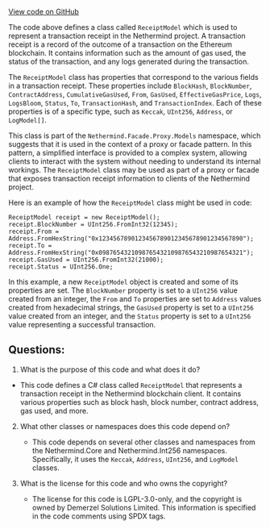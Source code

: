 [View code on GitHub](https://github.com/nethermindeth/nethermind/Nethermind.Facade/Proxy/Models/ReceiptModel.cs)

The code above defines a class called `ReceiptModel` which is used to represent a transaction receipt in the Nethermind project. A transaction receipt is a record of the outcome of a transaction on the Ethereum blockchain. It contains information such as the amount of gas used, the status of the transaction, and any logs generated during the transaction.

The `ReceiptModel` class has properties that correspond to the various fields in a transaction receipt. These properties include `BlockHash`, `BlockNumber`, `ContractAddress`, `CumulativeGasUsed`, `From`, `GasUsed`, `EffectiveGasPrice`, `Logs`, `LogsBloom`, `Status`, `To`, `TransactionHash`, and `TransactionIndex`. Each of these properties is of a specific type, such as `Keccak`, `UInt256`, `Address`, or `LogModel[]`.

This class is part of the `Nethermind.Facade.Proxy.Models` namespace, which suggests that it is used in the context of a proxy or facade pattern. In this pattern, a simplified interface is provided to a complex system, allowing clients to interact with the system without needing to understand its internal workings. The `ReceiptModel` class may be used as part of a proxy or facade that exposes transaction receipt information to clients of the Nethermind project.

Here is an example of how the `ReceiptModel` class might be used in code:

```
ReceiptModel receipt = new ReceiptModel();
receipt.BlockNumber = UInt256.FromInt32(12345);
receipt.From = Address.FromHexString("0x1234567890123456789012345678901234567890");
receipt.To = Address.FromHexString("0x0987654321098765432109876543210987654321");
receipt.GasUsed = UInt256.FromInt32(21000);
receipt.Status = UInt256.One;
```

In this example, a new `ReceiptModel` object is created and some of its properties are set. The `BlockNumber` property is set to a `UInt256` value created from an integer, the `From` and `To` properties are set to `Address` values created from hexadecimal strings, the `GasUsed` property is set to a `UInt256` value created from an integer, and the `Status` property is set to a `UInt256` value representing a successful transaction.
## Questions: 
 1. What is the purpose of this code and what does it do?
   - This code defines a C# class called `ReceiptModel` that represents a transaction receipt in the Nethermind blockchain client. It contains various properties such as block hash, block number, contract address, gas used, and more.

2. What other classes or namespaces does this code depend on?
   - This code depends on several other classes and namespaces from the Nethermind.Core and Nethermind.Int256 namespaces. Specifically, it uses the `Keccak`, `Address`, `UInt256`, and `LogModel` classes.

3. What is the license for this code and who owns the copyright?
   - The license for this code is LGPL-3.0-only, and the copyright is owned by Demerzel Solutions Limited. This information is specified in the code comments using SPDX tags.